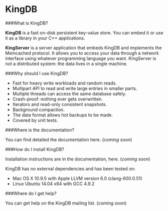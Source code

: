 KingDB
======

###What is KingDB?

**KingDB** is a fast on-disk persistent key-value store. You can embed it or use it as a library in your C++ applications.

**KingServer** is a server application that embeds KingDB and implements the Memcached protocol. It allows you to access your data through a network interface using whatever programming language you want. KingServer is not a distributed system: the data lives in a single machine.

###Why should I use KingDB?

- Fast for heavy write workloads and random reads.
- Multipart API to read and write large entries in smaller parts.
- Multiple threads can access the same database safely.
- Crash-proof: nothing ever gets overwritten.
- Iterators and read-only consistent snapshots.
- Background compaction.
- The data format allows hot backups to be made.
- Covered by unit tests.

###Where is the documentation?

You can find detailed the documentation here. (*coming soon*)

###How do I install KingDB?

Installation instructions are in the documentation, here. (*coming soon*)

KingDB has no external dependencies and has been tested on:

- Mac OS X 10.9.5 with Apple LLVM version 6.0 (clang-600.0.51)
- Linux Ubuntu 14.04 x64 with GCC 4.9.2

###Where do I get help?

You can get help on the KingDB mailing list. (*coming soon*)
